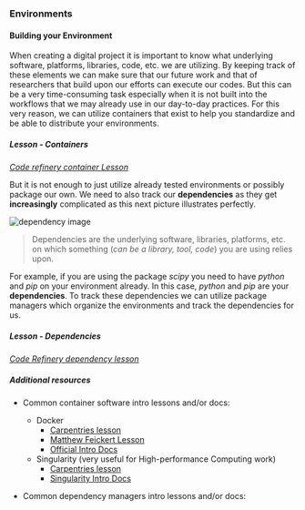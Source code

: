 ### Environments

#### Building your Environment

When creating a digital project it is important to know what underlying software, platforms, libraries, code, etc. we are utilizing. By keeping track of these elements we can make sure that our future work and that of researchers that build upon our efforts can execute our codes.
But this can be a very time-consuming task especially when it is not built into the workflows that we may already use in our day-to-day practices. For this very reason, we can utilize containers that exist to help you standardize and be able to distribute your environments. 

##### Lesson - Containers
<a href="https://coderefinery.github.io/reproducible-research/environments/">_Code refinery container Lesson_</a>

But it is not enough to just utilize already tested environments or possibly package our own. We need to also track our __dependencies__ as they get __increasingly__ complicated as this next picture illustrates perfectly. 

![dependency image](https://coderefinery.github.io/reproducible-research/_images/python_environment.png)

> Dependencies are the underlying software, libraries, platforms, etc. on which something (*can be a library, tool, code*) you are using relies upon.

For example, if you are using the package _scipy_ you need to have _python_ and _pip_ on your environment already. In this case, _python_ and _pip_ are your __dependencies__. To track these dependencies we can utilize package managers which organize the environments and track the dependencies for us. 

##### Lesson - Dependencies
<a href="https://coderefinery.github.io/reproducible-research/dependencies/">_Code Refinery dependency lesson_</a>


##### Additional resources
- Common container software intro lessons and/or docs:
  - Docker
      - <a href="https://carpentries-incubator.github.io/docker-introduction/"> Carpentries lesson</a>
      - <a href="https://matthewfeickert.github.io/intro-to-docker/">Matthew Feickert Lesson</a>
      - <a href="https://docs.docker.com/get-started/">Official Intro Docs</a>
  - Singularity (very useful for High-performance Computing work)
      - <a href="https://carpentries-incubator.github.io/singularity-introduction/">Carpentries lesson</a>
      - <a href="https://docs.sylabs.io/guides/3.7/user-guide/introduction.html"> Singularity Intro Docs</a>

- Common dependency managers intro lessons and/or docs:









